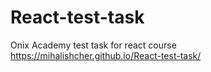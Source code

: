 # React-test-task
Onix Academy test task for react course
https://mihalishcher.github.io/React-test-task/
